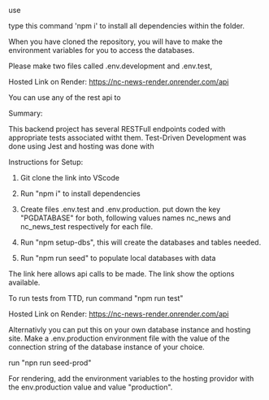 
use 

type this command 'npm i' to install all dependencies within the folder. 

When you have cloned the repository, you will have to make the environment variables for you to access the databases. 

Please make two files called .env.development and .env.test, 

Hosted Link on Render: https://nc-news-render.onrender.com/api

You can use any of the rest api to 


Summary:

This backend project has several RESTFull endpoints coded with appropriate tests associated witht them. Test-Driven Development was done using Jest and hosting was done with 


Instructions for Setup:

1. Git clone the link into VScode

2. Run "npm i" to install dependencies

3. Create files .env.test and .env.production. put down the key "PGDATABASE" for both, following values names nc_news and nc_news_test respectively for each file. 

4. Run "npm setup-dbs", this will create the databases and tables needed.

5. Run "npm run seed" to populate  local databases with data 

The link here allows api calls to be made. The link show the options available.

To run tests from TTD, run command "npm run test"

Hosted Link on Render: https://nc-news-render.onrender.com/api

Alternativly you can put this on your own database instance and hosting site. Make a .env.production environment file with the value of the connection string of the database instance of your choice. 

run "npn run seed-prod"

For rendering, add the environment variables to the hosting providor with the env.production value and value "production". 
